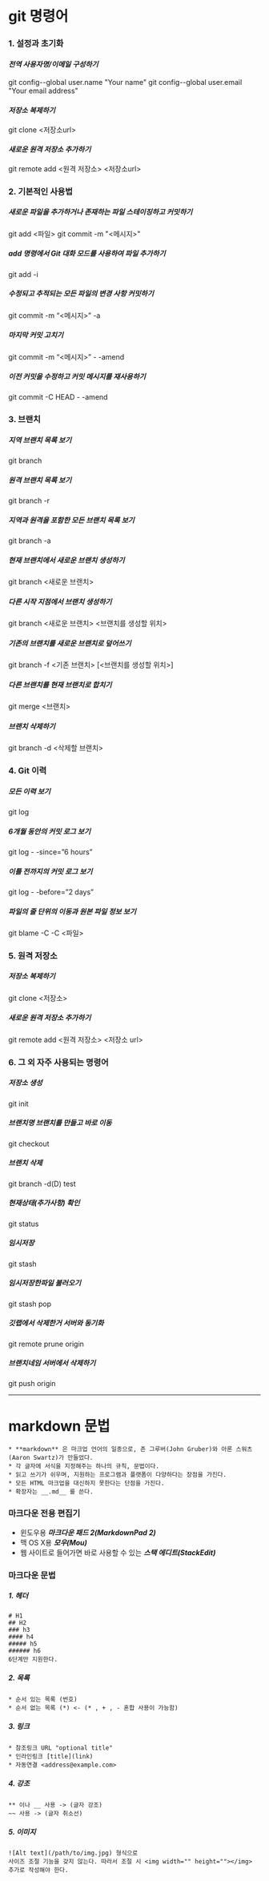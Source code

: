 # git 명령어
### 1. 설정과 초기화
#### _전역 사용자명/이메일 구성하기_
git config--global user.name "Your name"
git config--global user.email "Your email address"
#### _저장소 복제하기_
git clone <저장소url>
#### _새로운 원격 저장소 추가하기_
git remote add <원격 저장소> <저장소url>


### 2. 기본적인 사용법
##### _새로운 파일을 추가하거나 존재하는 파일 스테이징하고 커밋하기_
git add <파일>
git commit -m "<메시지>"
##### _add 명령에서 Git 대화 모드를 사용하여 파일 추가하기_
git add -i
##### _수정되고 추적되는 모든 파일의 변경 사항 커밋하기_
git commit -m “<메시지>” -a
##### _마지막 커밋 고치기_
git commit -m “<메시지>” - -amend
##### _이전 커밋을 수정하고 커밋 메시지를 재사용하기_
git commit -C HEAD - -amend


### 3. 브랜치
##### _지역 브랜치 목록 보기_
git branch
##### _원격 브랜치 목록 보기_
git branch -r
##### _지역과 원격을 포함한 모든 브랜치 목록 보기_
git branch -a
##### _현재 브랜치에서 새로운 브랜치 생성하기_
git branch <새로운 브랜치>
##### _다른 시작 지점에서 브랜치 생성하기_
git branch <새로운 브랜치> <브랜치를 생성할 위치>
##### _기존의 브랜치를 새로운 브랜치로 덮어쓰기_
git branch -f <기존 브랜치> [<브랜치를 생성할 위치>]
##### _다른 브랜치를 현재 브랜치로 합치기_
git merge <브랜치>
##### _브랜치 삭제하기_
git branch -d <삭제할 브랜치>


### 4. Git 이력
##### _모든 이력 보기_
git log
##### _6개월 동안의 커밋 로그 보기_
git log - -since=”6 hours”
##### _이틀 전까지의 커밋 로그 보기_
git log - -before=”2 days”
##### _파일의 줄 단위의 이동과 원본 파일 정보 보기_
git blame -C -C <파일>


### 5. 원격 저장소
##### _저장소 복제하기_
git clone <저장소>
##### _새로운 원격 저장소 추가하기_
git remote add <원격 저장소> <저장소 url>


### 6. 그 외 자주 사용되는 명령어
##### _저장소 생성_
git init
##### _브랜치명 브랜치를 만들고 바로 이동_
git checkout
##### _브랜치 삭제_
git branch -d(D) test
##### _현재상태(추가사항) 확인_
git status
##### _임시저장_
git stash
##### _임시저장한파일 불러오기_
git stash pop
##### _깃랩에서 삭제한거 서버와 동기화_
git remote prune origin
##### _브랜치네임 서버에서 삭제하기_
git push origin


<hr/>


# markdown 문법
~~~
* **markdown** 은 마크업 언어의 일종으로, 존 그루버(John Gruber)와 아론 스워츠(Aaron Swartz)가 만들었다.
* 각 글자에 서식을 지정해주는 하나의 규칙, 문법이다.
* 읽고 쓰기가 쉬우며, 지원하는 프로그램과 플랫폼이 다양하다는 장점을 가진다.
* 모든 HTML 마크업을 대신하지 못한다는 단점을 가진다.
* 확장자는 __.md__ 를 쓴다.
~~~

### 마크다운 전용 편집기
* 윈도우용 ***마크다운 패드 2(MarkdownPad 2)*** 
* 맥 OS X용 ***모우(Mou)***
* 웹 사이트로 들어가면 바로 사용할 수 있는 ***스택 에디트(StackEdit)***

### 마크다운 문법
##### 1. 헤더
~~~
# H1
## H2
### h3
#### h4
##### h5
###### h6
6단계만 지원한다.
~~~

##### 2. 목록
~~~
* 순서 있는 목록 (번호)
* 순서 없는 목록 (*) <- (* , + , - 혼합 사용이 가능함)
~~~

##### 3. 링크
~~~
* 참조링크 URL "optional title"
* 인라인링크 [title](link)
* 자동연결 <address@example.com>
~~~

##### 4. 강조
~~~
** 이나 __ 사용 -> (글자 강조)
~~ 사용 -> (글자 취소선)
~~~

##### 5. 이미지
~~~
![Alt text](/path/to/img.jpg) 형식으로 
사이즈 조절 기능을 갖지 않는다. 따라서 조절 시 <img width="" height=""></img> 추가로 작성해야 한다.
~~~
